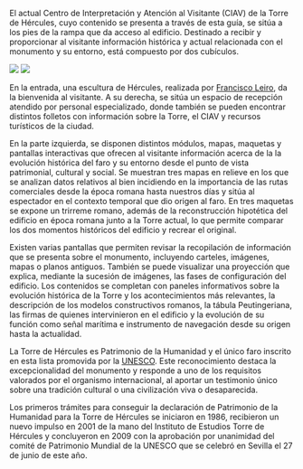 El actual Centro de Interpretación y Atención al Visitante (CIAV) de la Torre de Hércules, cuyo contenido se presenta a través de esta guía, se sitúa a los pies de la rampa que da acceso al edificio. Destinado a recibir y proporcionar al visitante información histórica y actual relacionada con el monumento y su entorno, está compuesto por dos cubículos.

<div class="photoset-grid" data-layout="2">
<a href="http://ciav.s3.amazonaws.com/img/_DSC3302.jpg" class="fresco" data-fresco-group="article" data-fresco-caption="Cubículos CIAV"><img src="http://ciav.s3.amazonaws.com/img/_DSC3302.jpg"></a>
<a href="http://ciav.s3.amazonaws.com/img/panorama.jpg" class="fresco" data-fresco-group="article" data-fresco-caption="Interior CIAV"><img src="http://ciav.s3.amazonaws.com/img/panorama.jpg"></a>

</div>

En la entrada, una escultura de Hércules, realizada por [Francisco Leiro](http://es.wikipedia.org/wiki/Francisco_Leiro_Lois), da la bienvenida al visitante. A su derecha, se sitúa un espacio de recepción atendido por personal especializado, donde también se pueden encontrar distintos folletos con información sobre la Torre, el CIAV y recursos turísticos de la ciudad. 

En la parte izquierda, se disponen distintos módulos, mapas, maquetas y pantallas interactivas que ofrecen al visitante información acerca de la la evolución histórica del faro y su entorno desde el punto de vista patrimonial, cultural y social. Se muestran tres mapas en relieve en los que se analizan datos relativos al bien incidiendo en la importancia de las rutas comerciales desde la época romana hasta nuestros días y sitúa al espectador en el contexto temporal que dio origen al faro. En tres maquetas se expone un trirreme romano, además de la reconstrucción hipotética del edificio en época romana junto a la Torre actual, lo que permite comparar los dos momentos históricos del edificio y recrear el original. 

Existen varias pantallas que permiten revisar la recopilación de información que se presenta sobre el monumento, incluyendo carteles, imágenes, mapas o planos antiguos. También se puede visualizar una proyección que explica, mediante la sucesión de imágenes, las fases de configuración del edificio. Los contenidos se completan con paneles informativos sobre la evolución histórica de la Torre y los acontecimientos más relevantes, la descripción de los modelos constructivos romanos, la tábula Peutingeriana, las firmas de quienes intervinieron en el edificio y la evolución de su función como señal marítima e instrumento de navegación desde su origen hasta la actualidad. 

La Torre de Hércules es Patrimonio de la Humanidad y el único faro inscrito en esta lista promovida por la [UNESCO](http://www.unesco.org). Este reconocimiento destaca la excepcionalidad del monumento y responde a uno de los requisitos valorados por el organismo internacional, al aportar un testimonio único sobre una tradición cultural o una civilización viva o desaparecida.

Los primeros trámites para conseguir la declaración de Patrimonio de la Humanidad para la Torre de Hércules se iniciaron en 1986, recibieron un nuevo impulso en 2001 de la mano del Instituto de Estudios Torre de Hércules y concluyeron en 2009 con la aprobación por unanimidad del comité de Patrimonio Mundial de la UNESCO que se celebró en Sevilla el 27 de junio de este año. 
